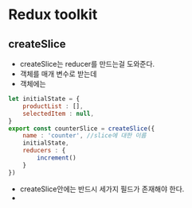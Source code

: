 # Redux toolkit
## createSlice
* createSlice는 reducer를 만드는걸 도와준다.
* 객체를 매개 변수로 받는데
* 객체에는
```js
let initialState = {
    productList : [],
    selectedItem : null,
}
export const counterSlice = createSlice({
    name : 'counter', //slice에 대한 이름
    initialState,
    reducers : {
        increment()
    }
})
```
* createSlice안에는 반드시 세가지 필드가 존재해야 한다. 
* 